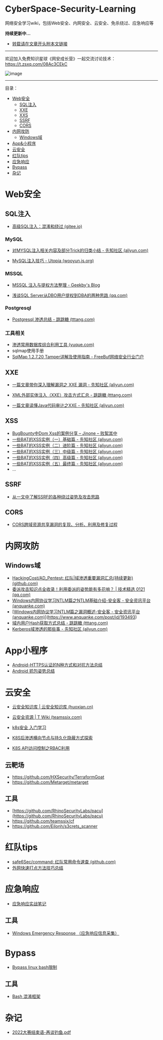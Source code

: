 # CyberSpace-Security-Learning
网络安全学习wiki，包括Web安全、内网安全、云安全、免杀绕过、应急响应等

**持续更新中...**

- [转载请在文章开头附本文链接](https://github.com/HackingCost/CyberSpace-Security-Learning)
--------------------------------------------------------------
欢迎加入免费知识星球《网安成长营》一起交流讨论技术：https://t.zsxq.com/08Ac3CEkC

![image](https://user-images.githubusercontent.com/118149001/201599369-27d9e7b8-9f6d-4300-9028-87fb7759d434.png)






----------------------------------------------------------------
目录：
- [Web安全](#web安全)
    - [SQL注入](#sql注入)
    - [XXE](#xxe)
    - [XXS](#xss)
    - [SSRF](#ssrf)
    - [CORS](#cors)
- [内网攻防](#内网攻防)
    - [Windows域](#windows域)
- [App&小程序](#app小程序)
- [云安全](#云安全)
- [红队tips](#红队tips)
- [应急响应](#应急响应)
- [Bypass](#bypass)
- [杂记](#杂记)


# Web安全

## SQL注入

- [高级SQL注入：混淆和绕过 (gitee.io)](https://ernket.gitee.io/2020/02/06/高级SQL注入：混淆和绕过/)



### MySQL

- [对MYSQL注入相关内容及部分Trick的归类小结 - 先知社区 (aliyun.com)](https://xz.aliyun.com/t/7169)

- [MySQL注入技巧 - Utopia (wooyun.js.org)](https://wooyun.js.org/drops/MySQL注入技巧.html)



### MSSQL

- [MSSQL 注入与提权方法整理 - Geekby's Blog](https://www.geekby.site/2021/01/mssql注入与提权方法整理/)

- [浅谈SQL Server从DBO用户提权到DBA的两种思路 (qq.com)](https://mp.weixin.qq.com/s/y_h3GCWcYz7EW11Bz5OkLg)

  

### Postgresql

- [Postgresql 渗透总结 - 跳跳糖 (tttang.com)](https://tttang.com/archive/1547/)



### 工具相关

- [渗透常用数据库综合利用工具 (yuque.com)](https://www.yuque.com/xxxasec/odeznb/mahogt#vrKaQ)
- sqlmap使用手册
- [SqlMap 1.2.7.20 Tamper详解及使用指南 - FreeBuf网络安全行业门户](https://www.freebuf.com/sectool/179035.html)



## XXE

- [一篇文章带你深入理解漏洞之 XXE 漏洞 - 先知社区 (aliyun.com)](https://xz.aliyun.com/t/3357)

- [XML外部实体注入（XXE）攻击方式汇总 - 跳跳糖 (tttang.com)](https://tttang.com/archive/1813/)

- [一篇文章读懂Java代码审计之XXE - 先知社区 (aliyun.com)](https://xz.aliyun.com/t/7272)



## XSS

- [BugBounty中Dom Xss的案例分享 – Jinone – 败絮其中](https://jinone.github.io/bugbounty-dom-xss/)
- [一些BAT的XSS实例（一）基础篇 - 先知社区 (aliyun.com)](https://xz.aliyun.com/t/11677)
- [一些BAT的XSS实例（二）进阶篇 - 先知社区 (aliyun.com)](https://xz.aliyun.com/t/11681)
- [一些BAT的XSS实例（三）中级篇 - 先知社区 (aliyun.com)](https://xz.aliyun.com/t/11682)
- [一些BAT的XSS实例（四）高级篇 - 先知社区 (aliyun.com)](https://xz.aliyun.com/t/11705)
- [一些BAT的XSS实例（五）最终篇 - 先知社区 (aliyun.com)](https://xz.aliyun.com/t/11790)
- ...

## SSRF

- [从一文中了解SSRF的各种绕过姿势及攻击思路](https://tttang.com/archive/1648/)

## CORS

- [CORS跨域资源共享漏洞的复现、分析、利用及修复过程](https://mp.weixin.qq.com/s/PSU8T-IO3mAz4MEVvAeUug)


# 内网攻防

## Windows域

- [HackingCost/AD_Pentest: 红队|域渗透重要漏洞汇总(持续更新) (github.com)](https://github.com/HackingCost/AD_Pentest)
- [委派攻击知识点全收录！利用委派的姿势能有多花哨？ | 技术精选 0121 (qq.com)](https://mp.weixin.qq.com/s/GdmnlsKJJXhElA4GuwxTKQ)
- [Windows内网协议学习NTLM篇之NTLM基础介绍-安全客 - 安全资讯平台 (anquanke.com)](https://www.anquanke.com/post/id/193149)
- [[Windows内网协议学习NTLM篇之漏洞概述-安全客 - 安全资讯平台 (anquanke.com)](https://www.anquanke.com/post/id/194514)](https://www.anquanke.com/post/id/193493)
- [域内用户Hash获取方式总结 - 跳跳糖 (tttang.com)](https://tttang.com/archive/1758/)
- [Kerberos域渗透的那些事 - 先知社区 (aliyun.com)](https://xz.aliyun.com/t/10189)


# App小程序

- [Android-HTTPS认证的N种方式和对抗方法总结](https://ch3nye.top/Android-HTTPS%E8%AE%A4%E8%AF%81%E7%9A%84N%E7%A7%8D%E6%96%B9%E5%BC%8F%E5%92%8C%E5%AF%B9%E6%8A%97%E6%96%B9%E6%B3%95%E6%80%BB%E7%BB%93/)
- [Android 抓包姿势总结](https://blog.csdn.net/weixin_42282189/article/details/120052802)


# 云安全

- [云安全知识库 | 云安全知识库 (huoxian.cn)](https://cloudsec.huoxian.cn/)

- [云安全资源 | T Wiki (teamssix.com)](https://wiki.teamssix.com/cloudsecurityresources/)

- [k8s安全 入门学习](https://www.const27.com/2022/03/13/k8s%E5%AE%89%E5%85%A8%20%E5%85%A5%E9%97%A8%E5%AD%A6%E4%B9%A0/)
- [K8S后渗透横向节点与持久化隐蔽方式探索](https://mp.weixin.qq.com/s/qYlAYM2jbdPtdXCi0oFagA)
- [K8S API访问控制之RBAC利用](https://mp.weixin.qq.com/s/kwOWwWv00fFG-ik--Ry0tw)


## 云靶场

- https://github.com/HXSecurity/TerraformGoat
- https://github.com/Metarget/metarget


## 工具
- [https://github.com/RhinoSecurityLabs/pacu](https://github.com/RhinoSecurityLabs/pacu)
- https://github.com/teamssix/cf
- https://github.com/Eilonh/s3crets_scanner



# 红队tips

- [safe6Sec/command: 红队常用命令速查 (github.com)](https://github.com/safe6Sec/command)
- [外网快速打点方法技巧总结](https://github.com/biggerduck/RedTeamNotes/blob/main/%E7%BA%A2%E9%98%9F%E5%9F%BA%E6%93%8D2-%E5%A4%96%E7%BD%91%E5%BF%AB%E9%80%9F%E6%89%93%E7%82%B9%E6%96%B9%E6%B3%95%26%E6%8A%80%E5%B7%A7%E6%80%BB%E7%BB%93.pdf)


# 应急响应

- [应急响应实战笔记](https://github.com/Bypass007/Emergency-Response-Notes)


## 工具
- [Windows Emergency Response （应急响应信息采集）](https://github.com/ra66itmachine/GetInfo)




# Bypass 
- [Bypass linux bash限制](https://book.hacktricks.xyz/linux-hardening/bypass-bash-restrictions)

## 工具
- [Bash 混淆框架](https://github.com/Bashfuscator/Bashfuscator)





# 杂记
- [2022大赛结束语-再谈钓鱼.pdf](https://github.com/biggerduck/RedTeamNotes/blob/main/2022%E5%A4%A7%E8%B5%9B%E7%BB%93%E6%9D%9F%E8%AF%AD-%E5%86%8D%E8%B0%88%E9%92%93%E9%B1%BC.pdf)
